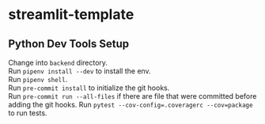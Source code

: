 # streamlit-template

## Python Dev Tools Setup
Change into `backend` directory.  
Run `pipenv install --dev` to install the env.  
Run `pipenv shell`.  
Run `pre-commit install` to initialize the git hooks.  
Run `pre-commit run --all-files` if there are file that were committed before adding the git hooks. 
Run `pytest --cov-config=.coveragerc --cov=package` to run tests.